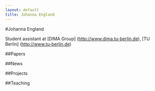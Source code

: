 ```yaml
---
layout: default
title: Johanna England
---
```

#Johanna England

Student assistant at [DIMA Group] (http://www.dima.tu-berlin.de), [TU Berlin] (http://www.tu-berlin.de)

##Papers

##News

##Projects

##Teaching

